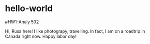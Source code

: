 # hello-world
#HW1-Analy 502

Hi, Rusa here!
I like photograpy, travelling. In fact, I am on a roadtrip in Canada right now. 
Happy labor day!
